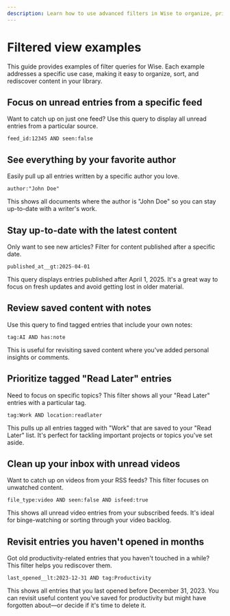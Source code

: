 ```yaml
---
description: Learn how to use advanced filters in Wise to organize, prioritize, and rediscover your saved content. These examples cover practical use cases like focusing on unread entries and revisiting old content.
---
```


# Filtered view examples
This guide provides examples of filter queries for Wise. Each example addresses a specific use case, making it easy to organize, sort, and rediscover content in your library.

## Focus on unread entries from a specific feed
Want to catch up on just one feed? Use this query to display all unread entries from a particular source.
```
feed_id:12345 AND seen:false
```

## See everything by your favorite author
Easily pull up all entries written by a specific author you love.
```
author:"John Doe"
```
This shows all documents where the author is "John Doe" so you can stay up-to-date with a writer's work.

## Stay up-to-date with the latest content
Only want to see new articles? Filter for content published after a specific date.
```
published_at__gt:2025-04-01
```
This query displays entries published after April 1, 2025. It's a great way to focus on fresh updates and avoid getting lost in older material.

## Review saved content with notes
Use this query to find tagged entries that include your own notes:
```
tag:AI AND has:note
```
This is useful for revisiting saved content where you've added personal insights or comments.

## Prioritize tagged "Read Later" entries
Need to focus on specific topics? This filter shows all your "Read Later" entries with a particular tag.
```
tag:Work AND location:readlater
```
This pulls up all entries tagged with "Work" that are saved to your "Read Later" list. It's perfect for tackling important projects or topics you've set aside.

## Clean up your inbox with unread videos
Want to catch up on videos from your RSS feeds? This filter focuses on unwatched content.

```
file_type:video AND seen:false AND isfeed:true
```
This shows all unread video entries from your subscribed feeds. It's ideal for binge-watching or sorting through your video backlog.

## Revisit entries you haven't opened in months
Got old productivity-related entries that you haven't touched in a while? This filter helps you rediscover them.

```
last_opened__lt:2023-12-31 AND tag:Productivity
```
This shows all entries that you last opened before December 31, 2023. You can revisit useful content you've saved for productivity but might have forgotten about—or decide if it's time to delete it.